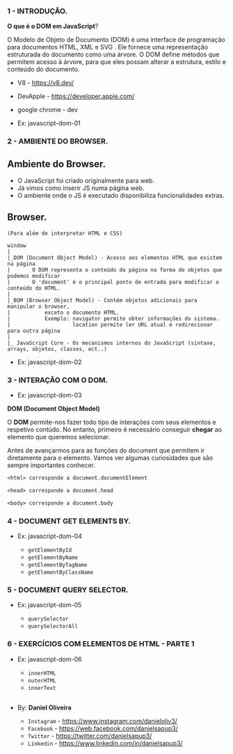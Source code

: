### 1 - INTRODUÇÃO.
**O que é o DOM em JavaScript**?

O Modelo de Objeto de Documento (DOM) é uma interface de programação para documentos HTML, XML e SVG . Ele fornece uma representação estruturada do documento como uma árvore. O DOM define métodos que permitem acesso à árvore, para que eles possam alterar a estrutura, estilo e conteúdo do documento.


- V8 - https://v8.dev/
- DevApple - https://developer.apple.com/
- google chrome - dev

- Ex: javascript-dom-01


### 2 - AMBIENTE DO BROWSER.
## Ambiente do Browser.

- O JavaScript foi criado originalmente para web.
- Já vimos como inserir JS numa página web.
- O ambiente onde o JS é executado disponibiliza funcionalidades extras.

## Browser.

    (Para além de interpretar HTML e CSS)

    window
    |
    |_DOM (Document Object Model) - Acesso aos elementos HTML que existem na página
    |       O DOM representa o conteúdo da página na forma de objetos que podemos modificar
    |       O 'document' é o principal ponto de entrada para modificar o conteúdo do HTML.
    |
    |_BOM (Browser Object Model) - Contém objetos adicionais para manipular o browser,
    |           exceto o documento HTML.
    |           Exemplo: navigator permite obter informações do sistema.
    |                    location permite ler URL atual e redirecionar para outra página
    |
    |_ JavaScript Core - Os mecanismos internos do JavaScript (sintaxe, arrays, objetos, classes, ect..)

- Ex: javascript-dom-02


### 3 - INTERAÇÃO COM O DOM.
- Ex: javascript-dom-03

**DOM (Document Object Model)**

O **DOM** permite-nos fazer todo tipo de interações com seus elementos e respetivo contúdo.
No entanto, primeiro é necessário conseguir **chegar** ao elemento que queremos selecionar.

Antes de avançarmos para as funções do document que permitem ir diretamente para o elemento.
Vamos ver algumas curiosidades que são sempre importantes conhecer.

```txt
<html> corresponde a document.documentElement 

<head> corresponde a document.head

<body> corresponde a document.body
```

### 4 - DOCUMENT GET ELEMENTS BY.
- Ex: javascript-dom-04

  - `getElementById`
  - `getElementByName`
  - `getElementByTagName`
  - `getElementByClassName`


### 5 - DOCUMENT QUERY SELECTOR.
- Ex: javascript-dom-05

  - `querySelector`
  - `querySelectorAll`

### 6 - EXERCÍCIOS COM ELEMENTOS DE HTML - PARTE 1
- Ex: javascript-dom-06

  - `innerHTML`
  - `outerHTML`
  - `innerText`

  



































##



##

- By:  **Daniel Oliveira**

  - `Instagram` - https://www.instagram.com/danieloliv3/
  - `Facebook` - https://web.facebook.com/danielsapup3/
  - `Twitter` - https://twitter.com/danielsapup3/
  - `Linkedin` - https://www.linkedin.com/in/danielsapup3/

  ##